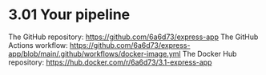 # 3.01 Your pipeline

The GitHub repository: https://github.com/6a6d73/express-app
The GitHub Actions workflow: https://github.com/6a6d73/express-app/blob/main/.github/workflows/docker-image.yml
The Docker Hub repository: https://hub.docker.com/r/6a6d73/3.1-express-app